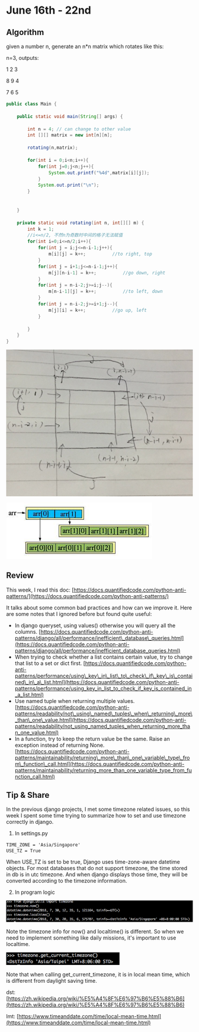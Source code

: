 # June 16th - 22nd

## Algorithm

given  a number n, generate an n\*n matrix which rotates like this:

n=3, outputs:

1  2  3

8  9  4

7  6  5

```java
public class Main {

    public static void main(String[] args) {

        int n = 4; // can change to other value
        int [][] matrix = new int[n][n];

        rotating(n,matrix);

        for(int i = 0;i<n;i++){
            for(int j=0;j<n;j++){
                System.out.printf("%4d",matrix[i][j]);
            }
            System.out.print("\n");
        }


    }

    private static void rotating(int n, int[][] m) {
        int k = 1;
        //i<=n/2, 不然n为奇数时中间的格子无法赋值
        for(int i=0;i<=n/2;i++){
            for(int j = i;j<=n-i-1;j++){
                m[i][j] = k++;			//to right, top
            }
            for(int j = i+1;j<=n-i-1;j++){
                m[j][n-i-1] = k++;			//go down, right
            }
            for(int j = n-i-2;j>=i;j--){
                m[n-i-1][j] = k++;			//to left, down
            }
            for(int j = n-i-2;j>=i+1;j--){
                m[j][i] = k++;			//go up, left
            }

        }
    }
}

```

![&#x53C2;&#x8003;&#x601D;&#x8DEF;](.gitbook/assets/image%20%281%29.png)



![java &#x4E8C;&#x7EF4;&#x6570;&#x7EC4;](.gitbook/assets/image.png)

## Review

This week, I read this doc: [https://docs.quantifiedcode.com/python-anti-patterns/](https://docs.quantifiedcode.com/python-anti-patterns/)

It talks about some common bad practices and how can we improve it. Here are some notes that I ignored before but found quite useful:

* In django queryset, using values\(\) otherwise you will query all the columns. [https://docs.quantifiedcode.com/python-anti-patterns/django/all/performance/inefficient\_database\_queries.html](https://docs.quantifiedcode.com/python-anti-patterns/django/all/performance/inefficient_database_queries.html)
* When trying to check whether a list contains certain value, try to change that list to a set or dict first. [https://docs.quantifiedcode.com/python-anti-patterns/performance/using\_key\_in\_list\_to\_check\_if\_key\_is\_contained\_in\_a\_list.html](https://docs.quantifiedcode.com/python-anti-patterns/performance/using_key_in_list_to_check_if_key_is_contained_in_a_list.html)
* Use named tuple when returning multiple values. [https://docs.quantifiedcode.com/python-anti-patterns/readability/not\_using\_named\_tuples\_when\_returning\_more\_than\_one\_value.html](https://docs.quantifiedcode.com/python-anti-patterns/readability/not_using_named_tuples_when_returning_more_than_one_value.html)
* In a function, try to keep the return value be the same. Raise an exception instead of returning None. [https://docs.quantifiedcode.com/python-anti-patterns/maintainability/returning\_more\_than\_one\_variable\_type\_from\_function\_call.html](https://docs.quantifiedcode.com/python-anti-patterns/maintainability/returning_more_than_one_variable_type_from_function_call.html)

## Tip & Share

In the previous django projects, I met some timezone related issues, so this week I spent some time trying to summarize how to set and use timezone correctly in django.

1. In settings.py

```text
TIME_ZONE = 'Asia/Singapore'
USE_TZ = True
```

When USE\_TZ is set to be true, Django uses time-zone-aware datetime objects. For most databases that do not support timezone, the time stored in db is in utc timezone. And when django displays those time, they will be converted according to the timezone information.

2. In program logic

![](.gitbook/assets/image%20%282%29.png)

Note the timezone info for now\(\) and localtime\(\) is different. So when we need to implement something like daily missions, it's important to use localtime.

![](.gitbook/assets/image%20%283%29.png)

Note that when calling get\_current\_timezone, it is in local mean time, which is different from daylight saving time.

dst: [https://zh.wikipedia.org/wiki/%E5%A4%8F%E6%97%B6%E5%88%B6](https://zh.wikipedia.org/wiki/%E5%A4%8F%E6%97%B6%E5%88%B6)

lmt: [https://www.timeanddate.com/time/local-mean-time.html](https://www.timeanddate.com/time/local-mean-time.html)

